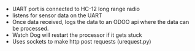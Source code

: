 
- UART port is connected to HC-12 long range radio
- listens for sensor data on the UART
- Once data received, logs the data to an ODOO api where the data can be processed.
- Watch Dog will restart the processor if it gets stuck
- Uses sockets to make http post requests (urequest.py)
